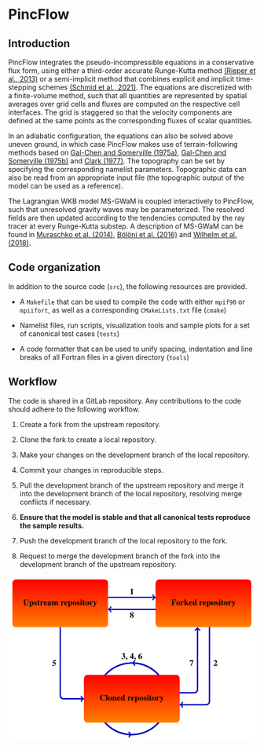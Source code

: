 # PincFlow

## Introduction

PincFlow integrates the pseudo-incompressible equations in a conservative flux form, using either a third-order accurate Runge-Kutta method [(Rieper et al., 2013)](https://doi.org/10.1175/mwr-d-12-00026.1) or a semi-implicit method that combines explicit and implicit time-stepping schemes [(Schmid et al., 2021)](https://doi.org/10.1175/MWR-D-21-0126.1). The equations are discretized with a finite-volume method, such that all quantities are represented by spatial averages over grid cells and fluxes are computed on the respective cell interfaces. The grid is staggered so that the velocity components are defined at the same points as the corresponding fluxes of scalar quantities.

In an adiabatic configuration, the equations can also be solved above uneven ground, in which case PincFlow makes use of terrain-following methods based on [Gal-Chen and Somerville (1975a)](https://doi.org/10.1016/0021-9991(75)90037-6), [Gal-Chen and Somerville (1975b)](https://doi.org/10.1016/0021-9991(75)90054-6) and [Clark (1977)](https://doi.org/10.1016/0021-9991(77)90057-2). The topography can be set by specifying the corresponding namelist parameters. Topographic data can also be read from an appropriate input file (the topographic output of the model can be used as a reference).

The Lagrangian WKB model MS-GWaM is coupled interactively to PincFlow, such that unresolved gravity waves may be parameterized. The resolved fields are then updated according to the tendencies computed by the ray tracer at every Runge-Kutta substep. A description of MS-GWaM can be found in [Muraschko et al. (2014)](https://doi.org/10.1002/qj.2381), [Bölöni et al. (2016)](https://doi.org/10.1175/JAS-D-16-0069.1) and [Wilhelm et al. (2018)](https://doi.org/10.1175/JAS-D-17-0289.1).

## Code organization

In addition to the source code (`src`), the following resources are provided.

* A `Makefile` that can be used to compile the code with either `mpif90` or `mpiifort`, as well as a corresponding `CMakeLists.txt` file (`cmake`)

* Namelist files, run scripts, visualization tools and sample plots for a set of canonical test cases (`tests`)

* A code formatter that can be used to unify spacing, indentation and line breaks of all Fortran files in a given directory (`tools`)

## Workflow

The code is shared in a GitLab repository. Any contributions to the code should adhere to the following workflow.

1. Create a fork from the upstream repository.

1. Clone the fork to create a local repository.

1. Make your changes on the development branch of the local repository.

1. Commit your changes in reproducible steps.

1. Pull the development branch of the upstream repository and merge it into the development branch of the local repository, resolving merge conflicts if necessary.

1. **Ensure that the model is stable and that all canonical tests reproduce the sample results.**

1. Push the development branch of the local repository to the fork.

1. Request to merge the development branch of the fork into the development branch of the upstream repository.

![](workflow.png "Workflow  ")
